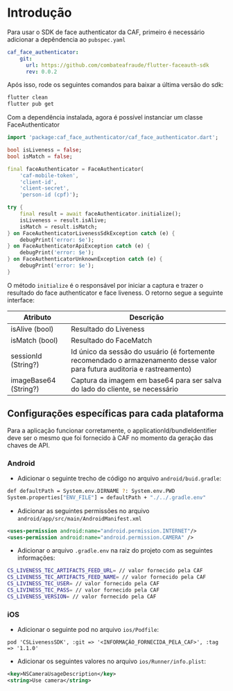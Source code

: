 # Introdução

Para usar o SDK de face authenticator da CAF, primeiro é necessário adicionar a depêndencia ao `pubspec.yaml`

```yaml
caf_face_authenticator:
    git:
      url: https://github.com/combateafraude/flutter-faceauth-sdk
      rev: 0.0.2
```

Após isso, rode os seguintes comandos para baixar a última versão do sdk:

```bash
flutter clean
flutter pub get
```

Com a dependência instalada, agora é possível instanciar um classe FaceAuthenticator

```dart
import 'package:caf_face_authenticator/caf_face_authenticator.dart';

bool isLiveness = false;
bool isMatch = false;

final faceAuthenticator = FaceAuthenticator(
    'caf-mobile-token',
    'client-id',
    'client-secret',
    'person-id (cpf)');

try {
    final result = await faceAuthenticator.initialize();
    isLiveness = result.isAlive;
    isMatch = result.isMatch;
} on FaceAuthenticatorLivenessSdkException catch (e) {
    debugPrint('error: $e');
} on FaceAuthenticatorApiException catch (e) {
    debugPrint('error: $e');
} on FaceAuthenticatorUnknownException catch (e) {
    debugPrint('error: $e');
}
```

O método `initialize` é o responsável por iniciar a captura e trazer o resultado do face authenticator e face liveness. O retorno segue a seguinte interface:

| Atributo | Descrição |
|---|---|
| isAlive (bool) | Resultado do Liveness |
| isMatch (bool)  | Resultado do FaceMatch |
| sessionId (String?)  | Id único da sessão do usuário (é fortemente recomendado o armazenamento desse valor para futura auditoria e rastreamento)  |
| imageBase64 (String?) | Captura da imagem em base64 para ser salva do lado do cliente, se necessário |

## Configurações específicas para cada plataforma

Para a aplicação funcionar corretamente, o applicationId/bundleIdentifier deve ser o mesmo que foi fornecido à CAF no momento da geração das chaves de API.

### Android

- Adicionar o seguinte trecho de código no arquivo `android/buid.gradle`:

```bash
def defaultPath = System.env.DIRNAME ?: System.env.PWD 
System.properties["ENV_FILE"] = defaultPath + "./../.gradle.env"
```

- Adicionar as seguintes permissões no arquivo `android/app/src/main/AndroidManifest.xml`

```xml
<uses-permission android:name="android.permission.INTERNET"/>
<uses-permission android:name="android.permission.CAMERA" />
```

- Adicionar o arquivo `.gradle.env` na raiz do projeto com as seguintes informações:

```bash
CS_LIVENESS_TEC_ARTIFACTS_FEED_URL= // valor fornecido pela CAF
CS_LIVENESS_TEC_ARTIFACTS_FEED_NAME= // valor fornecido pela CAF
CS_LIVINESS_TEC_USER= // valor fornecido pela CAF
CS_LIVINESS_TEC_PASS= // valor fornecido pela CAF
CS_LIVENESS_VERSION= // valor fornecido pela CAF
```

### iOS

- Adicionar o seguinte pod no arquivo `ios/Podfile`:

```pod
pod 'CSLivenessSDK', :git => '<INFORMAÇÃO_FORNECIDA_PELA_CAF>', :tag => '1.1.0'
```

- Adicionar os seguintes valores no arquivo `ios/Runner/info.plist`:

```xml
<key>NSCameraUsageDescription</key>
<string>Use camera</string>
```
